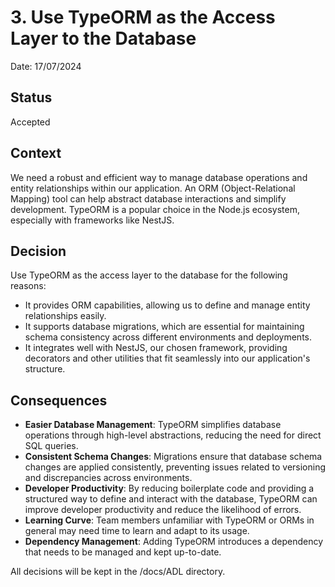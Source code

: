 # 3. Use TypeORM as the Access Layer to the Database

Date: 17/07/2024

## Status
Accepted

## Context
We need a robust and efficient way to manage database operations and entity relationships within our application. An ORM (Object-Relational Mapping) tool can help abstract database interactions and simplify development. TypeORM is a popular choice in the Node.js ecosystem, especially with frameworks like NestJS.

## Decision
Use TypeORM as the access layer to the database for the following reasons:
- It provides ORM capabilities, allowing us to define and manage entity relationships easily.
- It supports database migrations, which are essential for maintaining schema consistency across different environments and deployments.
- It integrates well with NestJS, our chosen framework, providing decorators and other utilities that fit seamlessly into our application's structure.

## Consequences
- **Easier Database Management**: TypeORM simplifies database operations through high-level abstractions, reducing the need for direct SQL queries.
- **Consistent Schema Changes**: Migrations ensure that database schema changes are applied consistently, preventing issues related to versioning and discrepancies across environments.
- **Developer Productivity**: By reducing boilerplate code and providing a structured way to define and interact with the database, TypeORM can improve developer productivity and reduce the likelihood of errors.
- **Learning Curve**: Team members unfamiliar with TypeORM or ORMs in general may need time to learn and adapt to its usage.
- **Dependency Management**: Adding TypeORM introduces a dependency that needs to be managed and kept up-to-date.

All decisions will be kept in the /docs/ADL directory.
